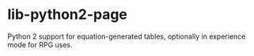 # lib-python2-page
Python 2 support for equation-generated tables, optionally in experience mode for RPG uses.
